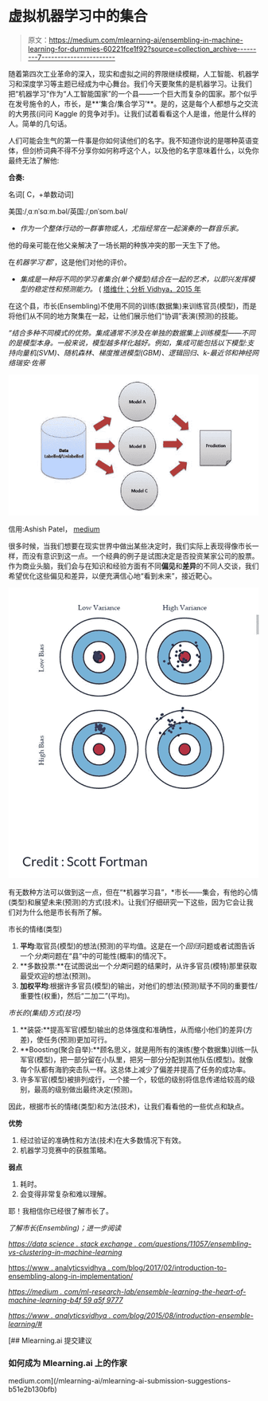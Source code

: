 # 虚拟机器学习中的集合

> 原文：<https://medium.com/mlearning-ai/ensembling-in-machine-learning-for-dummies-60221fce1f92?source=collection_archive---------7----------------------->

随着第四次工业革命的深入，现实和虚拟之间的界限继续模糊，人工智能、机器学习和深度学习等主题已经成为中心舞台。我们今天要聚焦的是机器学习。让我们把“机器学习”作为“人工智能国家”的一个县——一个巨大而复杂的国家。那个似乎在发号施令的人，市长，是**‘集合/集合学习’**。是的，这是每个人都想与之交流的大男孩(问问 Kaggle 的竞争对手)。让我们试着看看这个人是谁，他是什么样的人。简单的几句话。

人们可能会生气的第一件事是你如何读他们的名字。我不知道你说的是哪种英语变体，但剑桥词典不得不分享你如何称呼这个人，以及他的名字意味着什么，以免你最终无法了解他:

**合奏:**

名词[ C，+单数动词]

美国:/ˌɑːnˈsɑːm.bəl/英国:/ˌɒnˈsɒm.bəl/

*   *作为一个整体行动的一群事物或人，尤指经常在一起演奏的一群音乐家。*

他的母亲可能在他父亲解决了一场长期的种族冲突的那一天生下了他。

在*机器学习‘郡’*，这是他们对他的评价。

*   *集成是一种将不同的学习者集合(单个模型)结合在一起的艺术，以即兴发挥模型的稳定性和预测能力。* ( [塔维什；分析 Vidhya，2015 年](https://www.analyticsvidhya.com/blog/2015/08/introduction-ensemble-learning/)

在这个县，市长(Ensembling)不使用不同的训练(数据集)来训练官员(模型)，而是将他们从不同的地方聚集在一起，让他们展示他们“协调”表演(预测)的技能。

*“结合多种不同模式的优势。集成通常不涉及在单独的数据集上训练模型——不同的是模型本身。一般来说，模型越多样化越好。例如，集成可能包括以下模型:支持向量机(SVM)、随机森林、梯度推进模型(GBM)、逻辑回归、k-最近邻和神经网络瑞安·佐蒂*

![](img/9862075189a4ffcdee187229913e026b.png)

信用:Ashish Patel， [medium](/ml-research-lab/ensemble-learning-the-heart-of-machine-learning-b4f59a5f9777)

很多时候，当我们想要在现实世界中做出某些决定时，我们实际上表现得像市长一样，而没有意识到这一点。一个经典的例子是试图决定是否投资某家公司的股票。作为商业头脑，我们会与在知识和经验方面有不同**偏见**和**差异**的不同人交谈，我们希望优化这些偏见和差异，以便充满信心地“看到未来”，接近靶心。

![](img/6df6d36e203357beed98c73e0296043c.png)

有无数种方法可以做到这一点，但在“*机器学习县”，*市长——集会，有他的心情(类型)和展望未来(预测)的方式(技术)。让我们仔细研究一下这些，因为它会让我们对为什么他是市长有所了解。

市长的情绪(类型)

1.  **平均**:取官员(模型)的想法(预测)的平均值。这是在一个*回归*问题或者试图告诉一个*分类*问题在“县”中的可能性(概率)的情况下。
2.  **多数投票:**在试图说出一个*分类*问题的结果时，从许多官员(模特)那里获取最受欢迎的想法(预测)。
3.  **加权平均**:根据许多官员(模型)的输出，对他们的想法(预测)赋予不同的重要性/重要性(权重)，然后“二加二”(平均)。

*市长的(集结)方式(技巧)*

1.  **装袋:**提高军官(模型)输出的总体强度和准确性，从而缩小他们的差异(方差)，使任务(预测)更加可行。
2.  **Boosting(聚合自举):**顾名思义，就是用所有的演练(整个数据集)训练一队军官(模型)，把一部分留在小队里，把另一部分分配到其他队伍(模型)。就像每个队都有海豹突击队一样。这总体上减少了偏差并提高了任务的成功率。
3.  许多军官(模型)被排列成行，一个接一个，较低的级别将信息传递给较高的级别，最高的级别做出最终决定(预测)。

因此，根据市长的情绪(类型)和方法(技术)，让我们看看他的一些优点和缺点。

**优势**

1.  经过验证的准确性和方法(技术)在大多数情况下有效。
2.  机器学习竞赛中的获胜策略。

**弱点**

1.  耗时。
2.  会变得非常复杂和难以理解。

耶！我相信你已经很了解市长了。

*了解市长(Ensembling)；进一步阅读*

[*https://data science . stack exchange . com/questions/11057/ensembling-vs-clustering-in-machine-learning*](https://datascience.stackexchange.com/questions/11057/ensembling-vs-clustering-in-machine-learning)

[https://www . analyticsvidhya . com/blog/2017/02/introduction-to-ensembling-along-in-implementation/](https://www.analyticsvidhya.com/blog/2017/02/introduction-to-ensembling-along-with-implementation-in-r/)

[*https://medium . com/ml-research-lab/ensemble-learning-the-heart-of-machine-learning-b4f 59 a5f 9777*](/ml-research-lab/ensemble-learning-the-heart-of-machine-learning-b4f59a5f9777)

[*https://www . analyticsvidhya . com/blog/2015/08/introduction-ensemble-learning/#*](https://www.analyticsvidhya.com/blog/2015/08/introduction-ensemble-learning/#)

[](/mlearning-ai/mlearning-ai-submission-suggestions-b51e2b130bfb) [## Mlearning.ai 提交建议

### 如何成为 Mlearning.ai 上的作家

medium.com](/mlearning-ai/mlearning-ai-submission-suggestions-b51e2b130bfb)